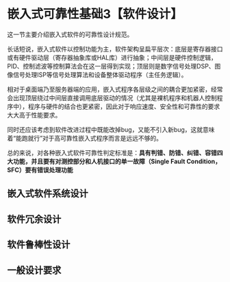 # 嵌入式可靠性基础3【软件设计】

这一节主要介绍嵌入式软件的可靠性设计规范。

长话短说，嵌入式软件以控制功能为主，软件架构呈扁平层次：底层是寄存器接口或有硬件驱动层（寄存器抽象库或HAL库）进行抽象；中间层是硬件控制逻辑，PID、控制滤波等控制算法会在这一层得到实现；顶层则是数字信号处理DSP、图像信号处理ISP等信号处理算法和设备整体驱动程序（主任务逻辑）。

相对于桌面端乃至服务器端的应用，嵌入式程序各层级之间的耦合更加紧密，经常会出现顶层绕过中间层直接调用底层驱动的情况（尤其是裸机程序和机器人控制程序中），程序与硬件的结合也更紧密，因此对于响应速度、安全性和可靠性的要求大大高于性能要求。

同时还应该考虑到软件改进过程中既能改掉bug，又能不引入新bug，这就意味着“能跑就行”对于高可靠性嵌入式程序而言是远远不够的。

总的来说，对各种嵌入式软件可靠性判定标准是：**具有判错、防错、纠错、容错四大功能，并且要有对测控部分和人机接口的单一故障（Single Fault Condition，SFC）要有错误处理功能**

## 嵌入式软件系统设计











## 软件冗余设计









## 软件鲁棒性设计















## 一般设计要求










